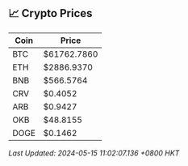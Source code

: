 ## 📈 Crypto Prices

| Coin | Price |
| ---- | ----- |
| BTC | $61762.7860 |
| ETH | $2886.9370 |
| BNB | $566.5764 |
| CRV | $0.4052 |
| ARB | $0.9427 |
| OKB | $48.8155 |
| DOGE | $0.1462 |

_Last Updated: 2024-05-15 11:02:07.136 +0800 HKT_